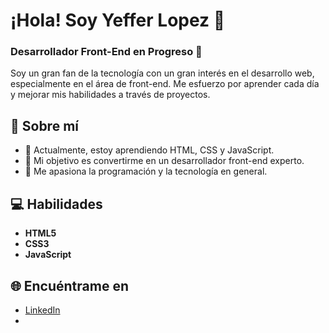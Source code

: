 # ¡Hola! Soy Yeffer Lopez 👋 

### Desarrollador Front-End en Progreso 🚀

Soy un gran fan de la tecnología con un gran interés en el desarrollo web, especialmente en el área de front-end. Me esfuerzo
por aprender cada día y mejorar mis habilidades a través de proyectos.

## 📝 Sobre mí

- 🌱 Actualmente, estoy aprendiendo HTML, CSS y JavaScript.
- 🎯 Mi objetivo es convertirme en un desarrollador front-end experto.
- 💼 Me apasiona la programación y la tecnología en general.

## 💻 Habilidades

- **HTML5**
- **CSS3**
- **JavaScript**

## 🌐 Encuéntrame en

- [LinkedIn](https://www.linkedin.com/in/yeffer-l%C3%B3pez-a27278328/)
- 
